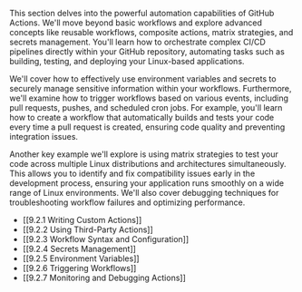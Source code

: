 This section delves into the powerful automation capabilities of GitHub Actions. We'll move beyond basic workflows and explore advanced concepts like reusable workflows, composite actions, matrix strategies, and secrets management. You'll learn how to orchestrate complex CI/CD pipelines directly within your GitHub repository, automating tasks such as building, testing, and deploying your Linux-based applications.

We'll cover how to effectively use environment variables and secrets to securely manage sensitive information within your workflows. Furthermore, we'll examine how to trigger workflows based on various events, including pull requests, pushes, and scheduled cron jobs. For example, you'll learn how to create a workflow that automatically builds and tests your code every time a pull request is created, ensuring code quality and preventing integration issues.

Another key example we'll explore is using matrix strategies to test your code across multiple Linux distributions and architectures simultaneously. This allows you to identify and fix compatibility issues early in the development process, ensuring your application runs smoothly on a wide range of Linux environments. We'll also cover debugging techniques for troubleshooting workflow failures and optimizing performance.

- [[9.2.1 Writing Custom Actions]]
- [[9.2.2 Using Third-Party Actions]]
- [[9.2.3 Workflow Syntax and Configuration]]
- [[9.2.4 Secrets Management]]
- [[9.2.5 Environment Variables]]
- [[9.2.6 Triggering Workflows]]
- [[9.2.7 Monitoring and Debugging Actions]]